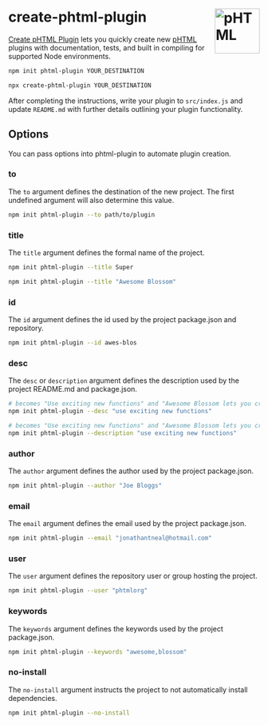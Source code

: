 # create-phtml-plugin [<img src="https://phtml.io/logo.svg" alt="pHTML" width="90" height="90" align="right">][pHTML]

[Create pHTML Plugin] lets you quickly create new [pHTML] plugins with
documentation, tests, and built in compiling for supported Node environments.

```sh
npm init phtml-plugin YOUR_DESTINATION
```

```sh
npx create-phtml-plugin YOUR_DESTINATION
```

After completing the instructions, write your plugin to `src/index.js` and
update `README.md` with further details outlining your plugin functionality.

## Options

You can pass options into phtml-plugin to automate plugin creation.

### to

The `to` argument defines the destination of the new project. The first
undefined argument will also determine this value.

```sh
npm init phtml-plugin --to path/to/plugin
```

### title

The `title` argument defines the formal name of the project.

```sh
npm init phtml-plugin --title Super
```

```sh
npm init phtml-plugin --title "Awesome Blossom"
```

### id

The `id` argument defines the id used by the project package.json and
repository.

```sh
npm init phtml-plugin --id awes-blos
```

### desc

The `desc` or `description` argument defines the description used by the
project README.md and package.json.

```sh
# becomes "Use exciting new functions" and "Awesome Blossom lets you create new functions in HTML."
npm init phtml-plugin --desc "use exciting new functions"
```

```sh
# becomes "Use exciting new functions" and "Awesome Blossom lets you create new functions in HTML."
npm init phtml-plugin --description "use exciting new functions"
```

### author

The `author` argument defines the author used by the project package.json.

```sh
npm init phtml-plugin --author "Joe Bloggs"
```

### email

The `email` argument defines the email used by the project package.json.

```sh
npm init phtml-plugin --email "jonathantneal@hotmail.com"
```

### user

The `user` argument defines the repository user or group hosting the project.

```sh
npm init phtml-plugin --user "phtmlorg"
```

### keywords

The `keywords` argument defines the keywords used by the project package.json.

```sh
npm init phtml-plugin --keywords "awesome,blossom"
```

### no-install

The `no-install` argument instructs the project to not automatically install
dependencies.

```sh
npm init phtml-plugin --no-install
```

[Create pHTML Plugin]: https://github.com/phtmlorg/create-phtml-plugin
[pHTML]: https://github.com/phtmlorg/phtml
